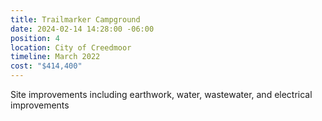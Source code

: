 ```yaml
---
title: Trailmarker Campground
date: 2024-02-14 14:28:00 -06:00
position: 4
location: City of Creedmoor
timeline: March 2022
cost: "$414,400"
---
```


Site improvements including earthwork, water, wastewater, and electrical improvements